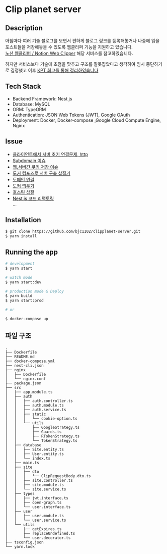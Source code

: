 # Clip planet server

## Description
아침마다 여러 기술 블로그를 보면서 편하게 블로그 링크를 등록해놓거나 나중에 읽을 포스트들을 저장해놓을 수 있도록 웹클리퍼 기능을 지원하고 있습니다. <br/>
[노션 웹클리퍼 / Notion Web Clipper](https://www.notion.so/ko-kr/web-clipper) 해당 서비스를 참고하였습니다.

하지만 서비스보다 기술에 초점을 맞추고 구조를 잘못잡았다고 생각하여 임시 중단하기로 결정했고 이후 [KPT 회고를 통해 정리하였습니다](https://choiblog.tistory.com/158)

## Tech Stack
- Backend Framework: Nest.js
- Database: MySQL
- ORM: TypeORM
- Authentication: JSON Web Tokens (JWT), Google OAuth
- Deployment: Docker, Docker-compose ,Google Cloud Compute Engine, Nginx

## Issue
- [클라이언트에서 서버 초기 연결문제, http](https://choiblog.tistory.com/157)
- [Subdomain 이슈](https://choiblog.tistory.com/155)
- [웹,서버간 쿠키 저장 이슈](https://choiblog.tistory.com/154)
- [도커 컴포즈로 서버 구축 삽질기](https://choiblog.tistory.com/150)
- [도메인 연결](https://choiblog.tistory.com/148)
- [도커 띄우기](https://choiblog.tistory.com/147)
- [호스팅 삽질](https://choiblog.tistory.com/146)
- [Nest.js 코드 리팩토링](https://choiblog.tistory.com/156) <br/>
...

## Installation

```bash
$ git clone https://github.com/bjc1102/clipplanet-server.git
$ yarn install
```

## Running the app

```bash
# development
$ yarn start

# watch mode
$ yarn start:dev

# production mode & Deploy
$ yarn build
$ yarn start:prod

# or 

$ docker-compose up
```

## 파일 구조

```
.
├── Dockerfile
├── README.md
├── docker-compose.yml
├── nest-cli.json
├── nginx
│   ├── Dockerfile
│   └── nginx.conf
├── package.json
├── src
│   ├── app.module.ts
│   ├── auth
│   │   ├── auth.controller.ts
│   │   ├── auth.module.ts
│   │   ├── auth.service.ts
│   │   ├── static
│   │   │   └── cookie-option.ts
│   │   └── utils
│   │       ├── GoogleStrategy.ts
│   │       ├── Guards.ts
│   │       ├── RTokenStrategy.ts
│   │       └── TokenStrategy.ts
│   ├── database
│   │   ├── Site.entity.ts
│   │   ├── User.entity.ts
│   │   └── index.ts
│   ├── main.ts
│   ├── site
│   │   ├── dto
│   │   │   └── ClipRequestBody.dto.ts
│   │   ├── site.controller.ts
│   │   ├── site.module.ts
│   │   └── site.service.ts
│   ├── types
│   │   ├── jwt.interface.ts
│   │   ├── open-graph.ts
│   │   └── user.interface.ts
│   ├── user
│   │   ├── user.module.ts
│   │   └── user.service.ts
│   └── utils
│       ├── getExpires.ts
│       ├── replaceUndefined.ts
│       └── user.decorator.ts
├── tsconfig.json
└── yarn.lock
```